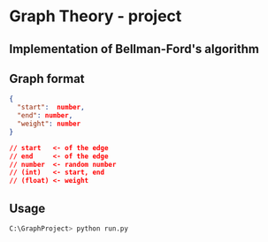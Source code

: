 # Graph Theory - project


## Implementation of Bellman-Ford's algorithm


## Graph format 

```json
{
  "start":  number,
  "end": number,
  "weight": number
}

// start   <- of the edge 
// end     <- of the edge
// number  <- random number
// (int)   <- start, end
// (float) <- weight
```

## Usage

```bash
C:\GraphProject> python run.py
```

